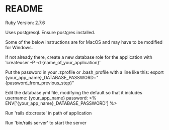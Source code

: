 # README

Ruby Version: 2.7.6

Uses postgresql. Ensure postgres installed.

Some of the below instructions are for MacOS and may have to be modified for Windows.

If not already there, create a new database role for the application with 'createuser -P -d {name_of_your_application}'

Put the password in your .zprofile or .bash_profile with a line like this: export {your_app_name}_DATABASE_PASSWORD="{password_from_previous_step}"

Edit the database.yml file, modifying the default so that it includes
  username: {your_app_name}
  password: <% ENV['{your_app_name}_DATABASE_PASSWORD'] %>

Run 'rails db:create' in path of application

Run 'bin/rails server' to start the server
